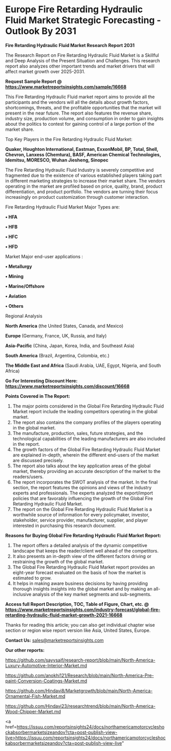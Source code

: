 # Europe Fire Retarding Hydraulic Fluid Market Strategic Forecasting - Outlook By 2031

<strong>Fire Retarding Hydraulic Fluid Market Research Report 2031</strong>

The Research Report on Fire Retarding Hydraulic Fluid Market is a Skillful and Deep Analysis of the Present Situation and Challenges. This research report also analyzes other important trends and market drivers that will affect market growth over 2025-2031.

<strong>Request Sample Report @ <a href=https://www.marketreportsinsights.com/sample/16668>https://www.marketreportsinsights.com/sample/16668</a></strong>

This Fire Retarding Hydraulic Fluid market report aims to provide all the participants and the vendors will all the details about growth factors, shortcomings, threats, and the profitable opportunities that the market will present in the near future. The report also features the revenue share, industry size, production volume, and consumption in order to gain insights about the politics to contest for gaining control of a large portion of the market share.

Top Key Players in the Fire Retarding Hydraulic Fluid Market:

<strong>Quaker, Houghton International, Eastman, ExxonMobil, BP, Total, Shell, Chevron, Lanxess (Chemtura), BASF, American Chemical Technologies, Idemitsu, MORESCO, Wuhan Jiesheng, Sinopec</strong>

The Fire Retarding Hydraulic Fluid Industry is severely competitive and fragmented due to the existence of various established players taking part in different marketing strategies to increase their market share. The vendors operating in the market are profiled based on price, quality, brand, product differentiation, and product portfolio. The vendors are turning their focus increasingly on product customization through customer interaction.

Fire Retarding Hydraulic Fluid Market Major Types are:

<strong>• HFA

• HFB

• HFC

• HFD</strong>

Market Major end-user applications :

<strong>• Metallurgy

• Mining

• Marine/Offshore

• Aviation

• Others</strong>

Regional Analysis

</u><strong><b>North America</b></strong> (the United States, Canada, and Mexico)

<strong><b>Europe </b></strong>(Germany, France, UK, Russia, and Italy)

<strong><b>Asia-Pacific</b></strong> (China, Japan, Korea, India, and Southeast Asia)

<strong><b>South America</b></strong> (Brazil, Argentina, Colombia, etc.)

<strong><b>The Middle East and Africa</b></strong> (Saudi Arabia, UAE, Egypt, Nigeria, and South Africa)

<strong>Go For Interesting Discount Here: <a href=https://www.marketreportsinsights.com/discount/16668>https://www.marketreportsinsights.com/discount/16668</a></strong>

<strong>Points Covered in The Report:</strong>
<ol>
  <li>The major points considered in the Global Fire Retarding Hydraulic Fluid Market report include the leading competitors operating in the global market.</li>
  <li>The report also contains the company profiles of the players operating in the global market.</li>
  <li>The manufacture, production, sales, future strategies, and the technological capabilities of the leading manufacturers are also included in the report.</li>
  <li>The growth factors of the Global Fire Retarding Hydraulic Fluid Market are explained in-depth, wherein the different end-users of the market are discussed precisely.</li>
  <li>The report also talks about the key application areas of the global market, thereby providing an accurate description of the market to the readers/users.</li>
  <li>The report incorporates the SWOT analysis of the market. In the final section, the report features the opinions and views of the industry experts and professionals. The experts analyzed the export/import policies that are favorably influencing the growth of the Global Fire Retarding Hydraulic Fluid Market.</li>
  <li>The report on the Global Fire Retarding Hydraulic Fluid Market is a worthwhile source of information for every policymaker, investor, stakeholder, service provider, manufacturer, supplier, and player interested in purchasing this research document.</li>
</ol>
<strong>Reasons for Buying Global Fire Retarding Hydraulic Fluid Market Report:</strong>

<ol>
  <li>The report offers a detailed analysis of the dynamic competitive landscape that keeps the reader/client well ahead of the competitors.</li>
  <li>It also presents an in-depth view of the different factors driving or restraining the growth of the global market.</li>
  <li>The Global Fire Retarding Hydraulic Fluid Market report provides an eight-year forecast evaluated on the basis of how the market is estimated to grow.</li>
  <li>It helps in making aware business decisions by having providing thorough insights insights into the global market and by making an all-inclusive analysis of the key market segments and sub-segments.</li>
</ol>
<strong>Access full Report Description, TOC, Table of Figure, Chart, etc. @ <a href=https://www.marketreportsinsights.com/industry-forecast/global-fire-retarding-hydraulic-fluid-market-growth-2021-16668>https://www.marketreportsinsights.com/industry-forecast/global-fire-retarding-hydraulic-fluid-market-growth-2021-16668</a></strong>


Thanks for reading this article; you can also get individual chapter wise section or region wise report version like Asia, United States, Europe.

<strong>Contact Us:</strong>
sales@marketreportsinsights.com

<strong>Our other reports:</strong>

<a href=https://github.com/sayysaif/research-report/blob/main/North-America-Luxury-Automotive-Interior-Market.md>https://github.com/sayysaif/research-report/blob/main/North-America-Luxury-Automotive-Interior-Market.md</a>

<a href=https://github.com/anokhi121/Research/blob/main/North-America-Pre-paint-Conversion-Coatings-Market.md>https://github.com/anokhi121/Research/blob/main/North-America-Pre-paint-Conversion-Coatings-Market.md</a>

<a href=https://github.com/Hindavi8/Marketgrowth/blob/main/North-America-Ornamental-Fish-Market.md>https://github.com/Hindavi8/Marketgrowth/blob/main/North-America-Ornamental-Fish-Market.md</a>

<a href=https://github.com/Hindavi23/researchtrend/blob/main/North-America-Wood-Chipper-Market.md>https://github.com/Hindavi23/researchtrend/blob/main/North-America-Wood-Chipper-Market.md</a>

<a href=https://issuu.com/reportsinsights24/docs/northamericamotorcycleshockabsorbermarketsizeandov?cta=post-publish-view-live>https://issuu.com/reportsinsights24/docs/northamericamotorcycleshockabsorbermarketsizeandov?cta=post-publish-view-live</a>"
